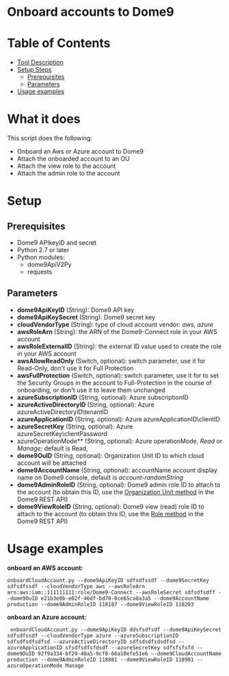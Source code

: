 # Onboard accounts to Dome9


Table of Contents
=================
* [Tool Description](#tool-description)
* [Setup Steps](#setup-steps)
  * [Prerequisites](#Prerequisites)
  * [Parameters](#Parameters)
* [Usage examples](#usage-examples)

# What it does
This script does the following:
- Onboard  an Aws or Azure account to Dome9
- Attach the onboarded account to an OU
- Attach the view role to the account
- Attach the admin role to the account

# Setup
## Prerequisites

- Dome9 APIkeyID and secret
- Python 2.7 or later
- Python modules:
    - dome9ApiV2Py
    - requests

## Parameters

* **dome9ApiKeyID** (String): Dome9 API key
* **dome9ApiKeySecret** (String): Dome9 secret key
* **cloudVendorType** (String): type of cloud account vendor: *aws, azure*
* **awsRoleArn** (String): the ARN of the Dome9-Connect role in your AWS account
* **awsRoleExternalID** (String): the external ID value used to create the role in your AWS account
* **awsAllowReadOnly** (Switch, optional): switch parameter, use it for Read-Only, don\'t use it for Full Protection
* **awsFullProtection** (Switch, optional): switch parameter, use it for to set the Security Groups in the account to Full-Protection in the course of onboarding, or don\'t use it to leave them unchanged
* **azureSubscriptionID** (String, optional): Azure subscriptionID
* **azureActiveDirectoryID** (String, optional): Azure azureActiveDirectoryID\\tenantID
* **azureApplicationID** (String, optional): Azure azureApplicationID\clientID
* **azureSecretKey** (String, optional): Azure azureSecretKey\clientPassword
* azureOperationMode** (String, optional): Azure operationMode, *Read* or *Manage*; default is Read,
* **dome9OuID** (String, optional): Organization Unit ID to which cloud account will be attached
* **dome9AccountName** (String, optional): accountName account display name on Dome9 console, default is *account-randomString*
* **dome9AdminRoleID** (String, optional): Dome9 admin role ID to attach to the account (to obtain this ID, use the [Organization Unit method](https://api-v2-docs.dome9.com/#Dome9-API-OrganizationalUnit) in the Dome9 REST API)
* **dome9ViewRoleID** (String, optional): Dome9 view (read) role ID to attach to the account (to obtain this ID, use the [Role method](https://api-v2-docs.dome9.com/#Dome9-API-Role) in the Dome9 REST API)


# Usage examples

**onboard  an AWS account:**

``` onboardCloudAccount.py --dome9ApiKeyID sdfsdfssdf --dome9SecretKey sdfsdfssdf --cloudVendorType aws --awsRoleArn arn:aws:iam::111111111:role/Dome9-Connect --awsRoleSecret sdfsdfsdff --dome9OuID e21b3e8b-e02f-46df-bd70-8ce65ca8a3a5 --dome9AccountName production --dome9AdminRoleID 118187 --dome9ViewRoleID 118203 ```

**onboard an Azure account:**

``` onboardCloudAccount.py --dome9ApiKeyID ddsfsdfsdf --dome9ApiKeySecret sdfsdfssdf --cloudVendorType azure --azureSubscriptionID sdfsdfsdfsdfsd --azureActiveDirectoryID sdfsdsdfsdsdfsd --azureApplicationID sfsdfsdfsfdsdf --azureSecretKey sdfsfsfsfd --dome9OuID 92f9a334-bf29-48a5-9cf8-66a10efe51e6 --dome9CloudAccountName production --dome9AdminRoleID 118881 --dome9ViewRoleID 118901 --azureOperationMode Manage```
